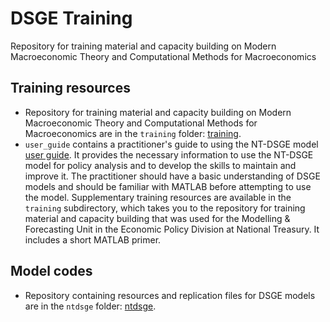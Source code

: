 # DSGE Training
 Repository for training material and capacity building on Modern Macroeconomic Theory and Computational Methods for Macroeconomics

## Training resources
- Repository for training material and capacity building on Modern Macroeconomic Theory and Computational Methods for Macroeconomics are in the `training` folder: [training](https://github.com/hollander03/dsge-training/tree/main/training).
- `user_guide` contains a practitioner's guide to using the NT-DSGE model [user guide](https://github.com/hollander03/dsge-training/tree/main/ntdsge/0.user-guide). It provides the necessary information to use the NT-DSGE model for policy analysis and to develop the skills to maintain and improve it. The practitioner should have a basic understanding of DSGE models and should be familiar with MATLAB before attempting to use the model. Supplementary training resources are available in the `training` subdirectory, which takes you to the repository for training material and capacity building that was used for the Modelling & Forecasting Unit in the Economic Policy Division at National Treasury. It includes a short MATLAB primer.

## Model codes
- Repository containing resources and replication files for DSGE models are in the `ntdsge` folder: [ntdsge](https://github.com/hollander03/dsge-training/tree/main/ntdsge).
